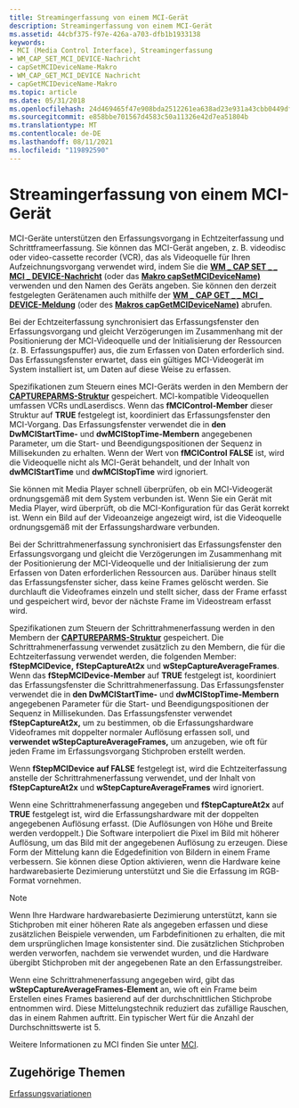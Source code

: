 ```yaml
---
title: Streamingerfassung von einem MCI-Gerät
description: Streamingerfassung von einem MCI-Gerät
ms.assetid: 44cbf375-f97e-426a-a703-dfb1b1933138
keywords:
- MCI (Media Control Interface), Streamingerfassung
- WM_CAP_SET_MCI_DEVICE-Nachricht
- capSetMCIDeviceName-Makro
- WM_CAP_GET_MCI_DEVICE Nachricht
- capGetMCIDeviceName-Makro
ms.topic: article
ms.date: 05/31/2018
ms.openlocfilehash: 24d469465f47e908bda2512261ea638ad23e931a43cbb0449df676829469c3d9
ms.sourcegitcommit: e858bbe701567d4583c50a11326e42d7ea51804b
ms.translationtype: MT
ms.contentlocale: de-DE
ms.lasthandoff: 08/11/2021
ms.locfileid: "119892590"
---
```

# <a name="streaming-capture-from-an-mci-device"></a>Streamingerfassung von einem MCI-Gerät

MCI-Geräte unterstützen den Erfassungsvorgang in Echtzeiterfassung und Schrittframeerfassung. Sie können das MCI-Gerät angeben, z. B. videodisc oder video-cassette recorder (VCR), das als Videoquelle für Ihren Aufzeichnungsvorgang verwendet wird, indem Sie die [**WM \_ CAP SET \_ \_ MCI \_ DEVICE-Nachricht**](wm-cap-set-mci-device.md) (oder das [**Makro capSetMCIDeviceName)**](/windows/desktop/api/Vfw/nf-vfw-capsetmcidevicename) verwenden und den Namen des Geräts angeben. Sie können den derzeit festgelegten Gerätenamen auch mithilfe der [**WM \_ CAP GET \_ \_ MCI \_ DEVICE-Meldung**](wm-cap-get-mci-device.md) (oder des [**Makros capGetMCIDeviceName)**](/windows/desktop/api/Vfw/nf-vfw-capgetmcidevicename) abrufen.

Bei der Echtzeiterfassung synchronisiert das Erfassungsfenster den Erfassungsvorgang und gleicht Verzögerungen im Zusammenhang mit der Positionierung der MCI-Videoquelle und der Initialisierung der Ressourcen (z. B. Erfassungspuffer) aus, die zum Erfassen von Daten erforderlich sind. Das Erfassungsfenster erwartet, dass ein gültiges MCI-Videogerät im System installiert ist, um Daten auf diese Weise zu erfassen.

Spezifikationen zum Steuern eines MCI-Geräts werden in den Membern der [**CAPTUREPARMS-Struktur**](/windows/win32/api/vfw/ns-vfw-captureparms) gespeichert. MCI-kompatible Videoquellen umfassen VCRs undLaserdiscs. Wenn das **fMCIControl-Member** dieser Struktur auf **TRUE** festgelegt ist, koordiniert das Erfassungsfenster den MCI-Vorgang. Das Erfassungsfenster verwendet die in **den DwMCIStartTime-** und **dwMCIStopTime-Membern** angegebenen Parameter, um die Start- und Beendigungspositionen der Sequenz in Millisekunden zu erhalten. Wenn der Wert von **fMCIControl** **FALSE** ist, wird die Videoquelle nicht als MCI-Gerät behandelt, und der Inhalt von **dwMCIStartTime** und **dwMCIStopTime** wird ignoriert.

Sie können mit Media Player schnell überprüfen, ob ein MCI-Videogerät ordnungsgemäß mit dem System verbunden ist. Wenn Sie ein Gerät mit Media Player, wird überprüft, ob die MCI-Konfiguration für das Gerät korrekt ist. Wenn ein Bild auf der Videoanzeige angezeigt wird, ist die Videoquelle ordnungsgemäß mit der Erfassungshardware verbunden.

Bei der Schrittrahmenerfassung synchronisiert das Erfassungsfenster den Erfassungsvorgang und gleicht die Verzögerungen im Zusammenhang mit der Positionierung der MCI-Videoquelle und der Initialisierung der zum Erfassen von Daten erforderlichen Ressourcen aus. Darüber hinaus stellt das Erfassungsfenster sicher, dass keine Frames gelöscht werden. Sie durchlauft die Videoframes einzeln und stellt sicher, dass der Frame erfasst und gespeichert wird, bevor der nächste Frame im Videostream erfasst wird.

Spezifikationen zum Steuern der Schrittrahmenerfassung werden in den Membern der [**CAPTUREPARMS-Struktur**](/windows/win32/api/vfw/ns-vfw-captureparms) gespeichert. Die Schrittrahmenerfassung verwendet zusätzlich zu den Membern, die für die Echtzeiterfassung verwendet werden, die folgenden Member: **fStepMCIDevice,** **fStepCaptureAt2x** und **wStepCaptureAverageFrames**. Wenn das **fStepMCIDevice-Member** auf **TRUE** festgelegt ist, koordiniert das Erfassungsfenster die Schrittrahmenerfassung. Das Erfassungsfenster verwendet die in **den DwMCIStartTime-** und **dwMCIStopTime-Membern** angegebenen Parameter für die Start- und Beendigungspositionen der Sequenz in Millisekunden. Das Erfassungsfenster verwendet **fStepCaptureAt2x,** um zu bestimmen, ob die Erfassungshardware Videoframes mit doppelter normaler Auflösung erfassen soll, und **verwendet wStepCaptureAverageFrames,** um anzugeben, wie oft für jeden Frame im Erfassungsvorgang Stichproben erstellt werden.

Wenn **fStepMCIDevice** **auf FALSE** festgelegt ist, wird die Echtzeiterfassung anstelle der Schrittrahmenerfassung verwendet, und der Inhalt von **fStepCaptureAt2x** und **wStepCaptureAverageFrames** wird ignoriert.

Wenn eine Schrittrahmenerfassung angegeben und **fStepCaptureAt2x** auf **TRUE** festgelegt ist, wird die Erfassungshardware mit der doppelten angegebenen Auflösung erfasst. (Die Auflösungen von Höhe und Breite werden verdoppelt.) Die Software interpoliert die Pixel im Bild mit höherer Auflösung, um das Bild mit der angegebenen Auflösung zu erzeugen. Diese Form der Mittelung kann die Edgedefinition von Bildern in einem Frame verbessern. Sie können diese Option aktivieren, wenn die Hardware keine hardwarebasierte Dezimierung unterstützt und Sie die Erfassung im RGB-Format vornehmen.

> [!Note]  
> Wenn Ihre Hardware hardwarebasierte Dezimierung unterstützt, kann sie Stichproben mit einer höheren Rate als angegeben erfassen und diese zusätzlichen Beispiele verwenden, um Farbdefinitionen zu erhalten, die mit dem ursprünglichen Image konsistenter sind. Die zusätzlichen Stichproben werden verworfen, nachdem sie verwendet wurden, und die Hardware übergibt Stichproben mit der angegebenen Rate an den Erfassungstreiber.

 

Wenn eine Schrittrahmenerfassung angegeben wird, gibt das **wStepCaptureAverageFrames-Element** an, wie oft ein Frame beim Erstellen eines Frames basierend auf der durchschnittlichen Stichprobe entnommen wird. Diese Mittelungstechnik reduziert das zufällige Rauschen, das in einem Rahmen auftritt. Ein typischer Wert für die Anzahl der Durchschnittswerte ist 5.

Weitere Informationen zu MCI finden Sie unter [MCI](mci.md).

## <a name="related-topics"></a>Zugehörige Themen

<dl> <dt>

[Erfassungsvariationen](capture-variations.md)
</dt> </dl>

 

 




